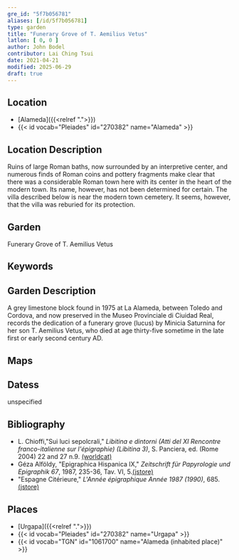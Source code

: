 ```yaml
---
gre_id: "5f7b056781"
aliases: [/id/5f7b056781]
type: garden
title: "Funerary Grove of T. Aemilius Vetus"
latlon: [ 0, 0 ]
author: John Bodel
contributor: Lai Ching Tsui
date: 2021-04-21
modified: 2025-06-29
draft: true
---
```


## Location

- [Alameda]({{<relref ".">}})
- {{< id vocab="Pleiades" id="270382" name="Alameda" >}}

## Location Description

Ruins of large Roman baths, now surrounded by an interpretive center, and numerous finds of Roman coins and pottery fragments make clear that there was a considerable Roman town here with its center in the heart of the modern town.  Its name, however, has not been determined for certain.  The villa described below is near the modern town cemetery.  It seems, however, that the villa was reburied for its protection.
## Garden

Funerary Grove of T. Aemilius Vetus

## Keywords

## Garden Description

A grey limestone block found in 1975 at La Alameda, between Toledo and Cordova, and now preserved in the Museo Provinciale di Ciuidad Real, records the dedication of a funerary grove (lucus) by Minicia Saturnina for her son T. Aemilius Vetus, who died at age thirty-five sometime in the late first or early second century AD.

## Maps

<!-- ## Plans -->

<!-- ## Images -->

## Datess

unspecified

## Bibliography

* L. Chioffi,"Sui luci sepolcrali," *Libitina e dintorni (Atti del XI Rencontre franco-italienne sur l'épigraphie) (Libitina 3)*, S. Panciera, ed. (Rome 2004) 22 and 27 n.9. [(worldcat)](https://search.worldcat.org/title/470510187)
* Géza Alföldy, "Epigraphica Hispanica IX," *Zeitschrift für Papyrologie und Epigraphik 67*, 1987, 235-36, Tav. VI, 5.[(jstore)](https://www.jstor.org/stable/20186588)
* "Espagne Citérieure," *L'Année épigraphique Année 1987 (1990)*, 685. [(jstore)](https://www.jstor.org/stable/25607522)

## Places

- [Urgapa]({{<relref ".">}})
- {{< id vocab="Pleiades" id="270382" name="Urgapa" >}}
- {{< id vocab="TGN" id="1061700" name="Alameda (inhabited place)" >}}


